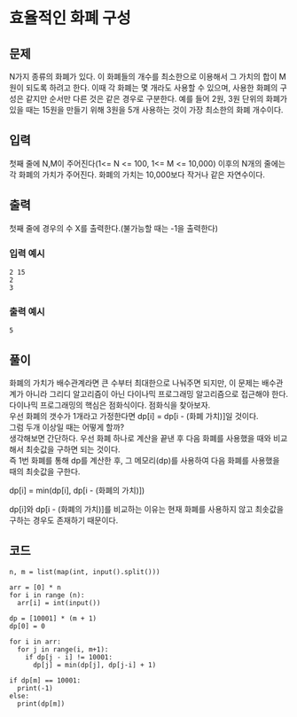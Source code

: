 # 효율적인 화폐 구성
## 문제
N가지 종류의 화폐가 있다. 이 화폐들의 개수를 최소한으로 이용해서 그 가치의 합이 M원이 되도록 하려고 한다. 이때 각 화폐는 몇 개라도 사용할 수 있으며, 사용한 화폐의 구성은 같지만 순서만 다른 것은 같은 경우로 구분한다. 예를 들어 2원, 3원 단위의 화폐가 있을 때는 15원을 만들기 위해 3원을 5개 사용하는 것이 가장 최소한의 화폐 개수이다.

## 입력
첫째 줄에 N,M이 주어진다(1<= N <= 100, 1<= M <= 10,000)
이후의 N개의 줄에는 각 화폐의 가치가 주어진다. 화폐의 가치는 10,000보다 작거나 같은 자연수이다.
## 출력
첫째 줄에 경우의 수 X를 출력한다.(불가능할 때는 -1을 출력한다)
### 입력 예시
```
2 15
2
3
```
### 출력 예시
```
5
```

## 풀이 
화폐의 가치가 배수관계라면 큰 수부터 최대한으로 나눠주면 되지만, 이 문제는 배수관계가 아니라 그리디 알고리즘이 아닌 다이나믹 프로그래밍 알고리즘으로 접근해야 한다.  
다이나믹 프로그래밍의 핵심은 점화식이다. 점화식을 찾아보자.  
우선 화폐의 갯수가 1개라고 가정한다면 dp[i] = dp[i - (화폐 가치)]일 것이다.  
그럼 두개 이상일 때는 어떻게 할까?  
생각해보면 간단하다. 우선 화폐 하나로 계산을 끝낸 후 다음 화폐를 사용했을 때와 비교해서 최솟값을 구하면 되는 것이다.  
즉 1번 화폐를 통해 dp를 계산한 후, 그 메모리(dp)를 사용하여 다음 화폐를 사용했을 때의 최솟값을 구한다.  


dp[i] = min(dp[i], dp[i - (화폐의 가치)])  


dp[i]와 dp[i - (화폐의 가치)]를 비교하는 이유는 현재 화폐를 사용하지 않고 최솟값을 구하는 경우도 존재하기 때문이다.

## 코드
```
n, m = list(map(int, input().split()))

arr = [0] * n
for i in range (n):
  arr[i] = int(input())

dp = [10001] * (m + 1)
dp[0] = 0

for i in arr:
  for j in range(i, m+1):
    if dp[j - i] != 10001:
      dp[j] = min(dp[j], dp[j-i] + 1)

if dp[m] == 10001:
  print(-1)
else:
  print(dp[m])

```
